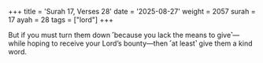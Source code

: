 +++
title = 'Surah 17, Verses 28'
date = '2025-08-27'
weight = 2057
surah = 17
ayah = 28
tags = ["lord"]
+++

But if you must turn them down ˹because you lack the means to give˺—while hoping to receive your Lord’s bounty—then ˹at least˺ give them a kind word.